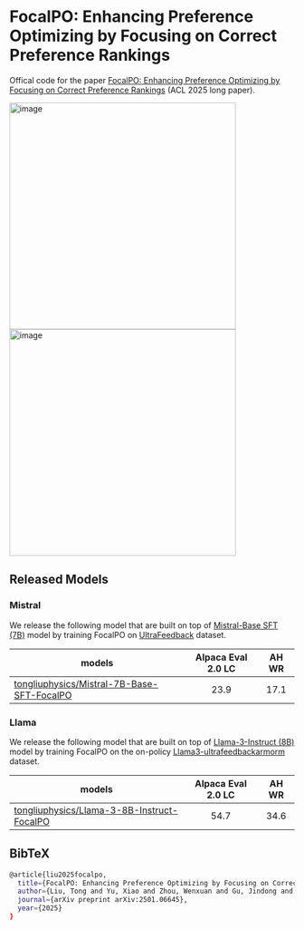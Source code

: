 # FocalPO: Enhancing Preference Optimizing by Focusing on Correct Preference Rankings

Offical code for the paper [FocalPO: Enhancing Preference Optimizing by Focusing on Correct Preference Rankings](https://arxiv.org/abs/2501.06645) (ACL 2025 long paper).


<img width="400" alt="image" src="https://github.com/user-attachments/assets/698d8854-7b88-4e51-aea5-a809147c4ef8" />
<img width="400" alt="image" src="https://github.com/user-attachments/assets/7be2e1d6-e1b3-4366-a673-a7c532424fa0" />

<h2> Released Models </h2>  
<h3> Mistral </h3>  

We release the following model that are built on top of [Mistral-Base SFT (7B)](https://huggingface.co/HuggingFaceH4/mistral-7b-sft-beta) model by training FocalPO on [UltraFeedback](https://huggingface.co/datasets/trl-lib/ultrafeedback_binarized) dataset.   

|               models                    |  Alpaca Eval 2.0 LC |  AH WR | 
|-----------------------------------|:------:|:------:|
|        [tongliuphysics/Mistral-7B-Base-SFT-FocalPO](https://huggingface.co/tongliuphysics/Mistral-7B-Base-SFT-FocalPO)       |  23.9  | 17.1 | 

<h3> Llama </h3>  

We release the following model that are built on top of [Llama-3-Instruct (8B)](https://huggingface.co/meta-llama/Meta-Llama-3-8B-Instruct) model by training FocalPO on the on-policy [Llama3-ultrafeedbackarmorm](https://huggingface.co/datasets/princeton-nlp/llama3-ultrafeedback-armorm) dataset.   

|               models                    | Alpaca Eval 2.0 LC |  AH WR | 
|-----------------------------------|:------:|:------:|
|        [tongliuphysics/Llama-3-8B-Instruct-FocalPO](https://huggingface.co/tongliuphysics/Llama-3-8B-Instruct-FocalPO)       |  54.7   | 34.6 | 


<h2> BibTeX </h2>  

```bash
@article{liu2025focalpo,
  title={FocalPO: Enhancing Preference Optimizing by Focusing on Correct Preference Rankings},
  author={Liu, Tong and Yu, Xiao and Zhou, Wenxuan and Gu, Jindong and Tresp, Volker},
  journal={arXiv preprint arXiv:2501.06645},
  year={2025}
}

```   

